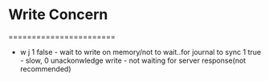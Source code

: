 # Write Concern
=======================

-  w   j
   1   false - wait to write on memory/not to wait..for journal to sync
   1   true  - slow,
   0   unackonwledge write - not waiting for server response(not recommended)
   
   
   
